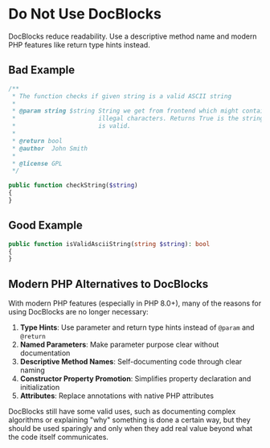 # Do Not Use DocBlocks

DocBlocks reduce readability. Use a descriptive method name and modern PHP features like return type hints instead.

## Bad Example

```php
/**
 * The function checks if given string is a valid ASCII string
 *
 * @param string $string String we get from frontend which might contain
 *                       illegal characters. Returns True is the string
 *                       is valid.
 *
 * @return bool
 * @author  John Smith
 *
 * @license GPL
 */

public function checkString($string)
{
}
```

## Good Example

```php
public function isValidAsciiString(string $string): bool
{
}
```

## Modern PHP Alternatives to DocBlocks

With modern PHP features (especially in PHP 8.0+), many of the reasons for using DocBlocks are no longer necessary:

1. **Type Hints**: Use parameter and return type hints instead of `@param` and `@return`
2. **Named Parameters**: Make parameter purpose clear without documentation
3. **Descriptive Method Names**: Self-documenting code through clear naming
4. **Constructor Property Promotion**: Simplifies property declaration and initialization
5. **Attributes**: Replace annotations with native PHP attributes

DocBlocks still have some valid uses, such as documenting complex algorithms or explaining "why" something is done a certain way, but they should be used sparingly and only when they add real value beyond what the code itself communicates.
